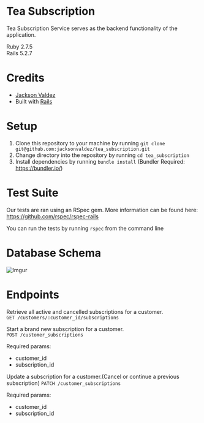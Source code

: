 # Tea Subscription

Tea Subscription Service serves as the backend functionality of the application.

Ruby 2.7.5  
Rails 5.2.7

# Credits
- [Jackson Valdez](https://github.com/jacksonvaldez)
- Built with [Rails](https://rubyonrails.org/)

# Setup

1. Clone this repository to your machine by running `git clone git@github.com:jacksonvaldez/tea_subscription.git`
2. Change directory into the repository by running `cd tea_subscription`
3. Install dependencies by running `bundle install` (Bundler Required: https://bundler.io/)

# Test Suite
Our tests are ran using an RSpec gem. More information can be found here: https://github.com/rspec/rspec-rails

You can run the tests by running `rspec` from the command line

# Database Schema
![Imgur](https://i.imgur.com/TSoTo7G.png)

# Endpoints
Retrieve all active and cancelled subscriptions for a customer.  
`GET /customers/:customer_id/subscriptions`  

Start a brand new subscription for a customer.  
`POST /customer_subscriptions`  

Required params:
- customer_id
- subscription_id

Update a subscription for a customer.(Cancel or continue a previous subscription)
`PATCH /customer_subscriptions`  

Required params:
- customer_id
- subscription_id

